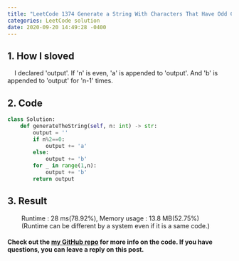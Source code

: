 ```yaml
---
title: "LeetCode 1374 Generate a String With Characters That Have Odd Counts.py"
categories: LeetCode solution
date: 2020-09-20 14:49:28 -0400
---
```


## 1. How I sloved
&nbsp;&nbsp;&nbsp;&nbsp;I declared 'output'. If 'n' is even, 'a' is appended to 'output'. And 'b' is appended to 'output' for 'n-1' times.

## 2. Code
```python
class Solution:
    def generateTheString(self, n: int) -> str:
        output = ''
        if n%2==0:
            output += 'a'
        else:
            output += 'b'
        for _ in range(1,n):
            output += 'b'
        return output
```

## 3. Result
&nbsp;&nbsp;&nbsp;&nbsp;&nbsp;&nbsp;&nbsp;&nbsp;Runtime : 28 ms(78.92%), Memory usage : 13.8 MB(52.75%)  
&nbsp;&nbsp;&nbsp;&nbsp;&nbsp;&nbsp;&nbsp;&nbsp;(Runtime can be different by a system even if it is a same code.)

#### Check out the [my GitHub repo][hyuk-gh] for more info on the code. If you have questions, you can leave a reply on this post.

[hyuk-gh]:   https://github.com/dlgur1994/StudyAlgorithms
